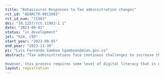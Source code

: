 ```yaml
---
title: "Behavioural Responses to Tax administration changes"
rct_id: "AEARCTR-0011983"
rct_id_num: "11983"
doi: "10.1257/rct.11983-1.1"
date: "2023-09-01"
status: "in_development"
jel: "h24, c93"
start_year: "2023-09-05"
end_year: "2023-11-30"
pi: "Luis Fernando Gamboa lgamboan@dian.gov.co"
abstract: "Tax administrations face continuos challenges to increase the efficiency of their daily activities. The existence of pre-populated forms allows the taxpayers carried out their tax duties since the direct costs of income tax compliance are non negligible for most of them. 
However, this process requires some level of digital literacy that is not common in latin american countries. In this case, we are interested in assessing how behave the taxpayers under some different messages designed to encourage the use of a new personal income tax application. The setting includes two treatment groups based on the information provide to them."
layout: registration
---
```


